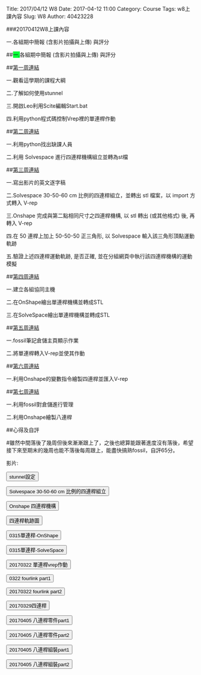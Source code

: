 Title: 2017/04/12 W8
Date: 2017-04-12 11:00
Category: Course
Tags: w8上課內容
Slug: W8
Author: 40423228

###20170412W8上課內容

一.各組期中簡報 (含影片拍攝與上傳) 與評分

<!-- PELICAN_END_SUMMARY -->

##<span style="background-color: #00ff37">一.</span>各組期中簡報 (含影片拍攝與上傳) 與評分

##<a href="https://40423228.github.io/2017springcd_hw/blog/W1.html">第一周連結</a>

一.觀看這學期的課程大綱

二.了解如何使用stunnel

三.開啟Leo利用Scite編輯Start.bat

四.利用python程式碼控制Vrep裡的單連桿作動

##<a href="https://40423228.github.io/2017springcd_hw/blog/W2.html">第二周連結</a>

一.利用python找出缺課人員

二.利用 Solvespace 進行四連桿機構組立並轉為st檔

##<a href="https://40423228.github.io/2017springcd_hw/blog/W3.html">第三周連結</a>

一.寫出影片的英文逐字稿

二.Solvespace 30-50-60 cm 比例的四連桿組立，並轉出 stl 檔案，以 import 方式轉入 V-rep

三.Onshape 完成與第二點相同尺寸之四連桿機構, 以 stl 轉出 (或其他格式) 後, 再轉入 V-rep

四.在 50 連桿上加上 50-50-50 正三角形, 以 Solvespace 輸入該三角形頂點運動軌跡

五.驗證上述四連桿運動軌跡, 是否正確, 並在分組網頁中執行該四連桿機構的運動模擬

##<a href="https://40423228.github.io/2017springcd_hw/blog/W4.html">第四周連結</a>

一.建立各組協同主機

二.在OnShape繪出單連桿機構並轉成STL

三.在SolveSpace繪出單連桿機構並轉成STL

##<a href="https://40423228.github.io/2017springcd_hw/blog/W5.html">第五周連結</a>

一.fossil筆記倉儲主頁顯示作業

二.將單連桿轉入V-rep並使其作動

##<a href="https://40423228.github.io/2017springcd_hw/blog/W6.html">第六周連結</a>

一.利用Onshape的變數指令繪製四連桿並匯入V-rep

##<a href="https://40423228.github.io/2017springcd_hw/blog/W7.html">第七周連結</a>

一.利用fossil對倉儲進行管理

二.利用Onshape繪製八連桿

##心得及自評

#雖然中間落後了幾周但後來漸漸跟上了，之後也總算能跟著進度沒有落後，希望接下來至期末的幾周也能不落後每周跟上，能盡快搞熟fossil，自評65分。

影片: 

<button onClick="lity('https://vimeo.com/206084321')"><span class="glyphicon glyphicon-facetime-video"></span>stunnel設定</button> 

<button onClick="lity('https://vimeo.com/208413780')"><span class="glyphicon glyphicon-facetime-video"></span>Solvespace 30-50-60 cm 比例的四連桿組立</button> 

<button onClick="lity('https://vimeo.com/208415265')"><span class="glyphicon glyphicon-facetime-video"></span>Onshape 四連桿機構</button> 

<button onClick="lity('https://vimeo.com/208415790')"><span class="glyphicon glyphicon-facetime-video"></span>四連桿軌跡圖</button> 

<button onClick="lity('https://vimeo.com/212759861')"><span class="glyphicon glyphicon-facetime-video"></span>0315單連桿-OnShape</button> 

<button onClick="lity('https://vimeo.com/212771293')"><span class="glyphicon glyphicon-facetime-video"></span>0315單連桿-SolveSpace</button> 

<button onClick="lity('https://vimeo.com/212847283')"><span class="glyphicon glyphicon-facetime-video"></span>20170322 單連桿vrep作動</button> 

<button onClick="lity('https://vimeo.com/212855650')"><span class="glyphicon glyphicon-facetime-video"></span>0322 fourlink part1</button> 

<button onClick="lity('https://vimeo.com/212855920')"><span class="glyphicon glyphicon-facetime-video"></span>20170322 fourlink part2</button> 

<button onClick="lity('https://vimeo.com/212777111')"><span class="glyphicon glyphicon-facetime-video"></span>20170329四連桿</button> 

<button onClick="lity('https://vimeo.com/212793254')"><span class="glyphicon glyphicon-facetime-video"></span>20170405 八連桿零件part1</button> 

<button onClick="lity('https://vimeo.com/212793288')"><span class="glyphicon glyphicon-facetime-video"></span>20170405 八連桿零件part2</button> 

<button onClick="lity('https://vimeo.com/212797143')"><span class="glyphicon glyphicon-facetime-video"></span>20170405 八連桿組裝part1</button> 

<button onClick="lity('https://vimeo.com/212802593')"><span class="glyphicon glyphicon-facetime-video"></span>20170405 八連桿組裝part2</button> 
